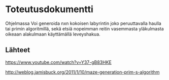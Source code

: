 # Toteutusdokumentti

Ohjelmassa Voi generoida  nxn kokoisen labyrintin joko peruuttavalla haulla tai
primin algoritmillä, sekä etsiä nopeimman reitin vasemmasta yläkulmasta 
oikeaan alakulmaan käyttämällä leveyshakua.

## Lähteet

https://www.youtube.com/watch?v=Y37-gB83HKE

http://weblog.jamisbuck.org/2011/1/10/maze-generation-prim-s-algorithm


